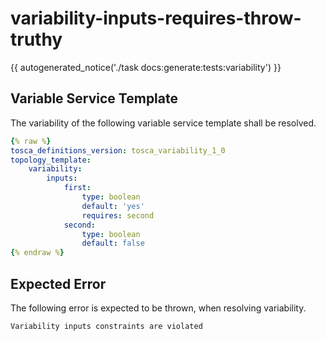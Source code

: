 # variability-inputs-requires-throw-truthy

{{ autogenerated_notice('./task docs:generate:tests:variability') }}


## Variable Service Template

The variability of the following variable service template shall be resolved.

```yaml linenums="1"
{% raw %}
tosca_definitions_version: tosca_variability_1_0
topology_template:
    variability:
        inputs:
            first:
                type: boolean
                default: 'yes'
                requires: second
            second:
                type: boolean
                default: false
{% endraw %}
```





## Expected Error

The following error is expected to be thrown, when resolving variability.

```text linenums="1"
Variability inputs constraints are violated
```
